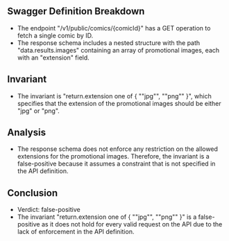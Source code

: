 ## Swagger Definition Breakdown
- The endpoint "/v1/public/comics/{comicId}" has a GET operation to fetch a single comic by ID.
- The response schema includes a nested structure with the path "data.results.images" containing an array of promotional images, each with an "extension" field.

## Invariant
- The invariant is "return.extension one of { ""jpg"", ""png"" }", which specifies that the extension of the promotional images should be either "jpg" or "png".

## Analysis
- The response schema does not enforce any restriction on the allowed extensions for the promotional images. Therefore, the invariant is a false-positive because it assumes a constraint that is not specified in the API definition.

## Conclusion
- Verdict: false-positive
- The invariant "return.extension one of { ""jpg"", ""png"" }" is a false-positive as it does not hold for every valid request on the API due to the lack of enforcement in the API definition.
